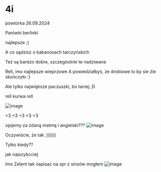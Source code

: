 # 4i
powtorka
26.09.2024

Parówki berlinki

najlepsze ;)

A co sądzisz o kabanosach tarczyńskich

Też są bardzo dobre, szczegóolnie te nadziwane

Rell, imo najlepsze wieprzowe
 A powiedziałbyś, że drobiowe to by sie źle skończyło :)


Ale tylko największe paczuszki, bo taniej ;D


rell kurwa rell

![image](https://github.com/user-attachments/assets/d6685593-4ac2-4865-aa0b-b063dd20aaf5)


<3 <3 <3 <3 <3


opijemy za zdaną matmę i angielski???
![image](https://github.com/user-attachments/assets/ad2dbc6e-0043-4592-be5a-0a0be2b270e8)



Oczywiście, że tak ;))))))

Tylko kiedy??

jak najszybcciej

Imo Zelent tak napisać na spr z sinsów mogłem 
![image](https://github.com/user-attachments/assets/43fc13ee-23ef-4fa7-96ca-d1f6ca65fd91)
